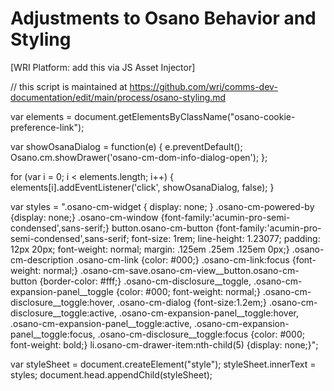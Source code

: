 # Adjustments to Osano Behavior and Styling

[WRI Platform: add this via JS Asset Injector]

// this script is maintained at https://github.com/wri/comms-dev-documentation/edit/main/process/osano-styling.md

var elements = document.getElementsByClassName("osano-cookie-preference-link");

var showOsanaDialog = function(e) { e.preventDefault(); Osano.cm.showDrawer('osano-cm-dom-info-dialog-open'); };

for (var i = 0; i < elements.length; i++) { elements[i].addEventListener('click', showOsanaDialog, false); }

var styles = ".osano-cm-widget { display: none; } .osano-cm-powered-by {display: none;} .osano-cm-window {font-family:'acumin-pro-semi-condensed',sans-serif;} button.osano-cm-button {font-family:'acumin-pro-semi-condensed',sans-serif; font-size: 1rem; line-height: 1.23077; padding: 12px 20px; font-weight: normal; margin: .125em .25em .125em 0px;} .osano-cm-description .osano-cm-link {color: #000;} .osano-cm-link:focus {font-weight: normal;} .osano-cm-save.osano-cm-view__button.osano-cm-button {border-color: #fff;} .osano-cm-disclosure__toggle, .osano-cm-expansion-panel__toggle {color: #000; font-weight: normal;} .osano-cm-disclosure__toggle:hover, .osano-cm-dialog {font-size:1.2em;} .osano-cm-disclosure__toggle:active, .osano-cm-expansion-panel__toggle:hover, .osano-cm-expansion-panel__toggle:active, .osano-cm-expansion-panel__toggle:focus, .osano-cm-disclosure__toggle:focus {color: #000; font-weight: bold;} li.osano-cm-drawer-item:nth-child(5) {display: none;}";

var styleSheet = document.createElement("style"); 
styleSheet.innerText = styles; 
document.head.appendChild(styleSheet);
